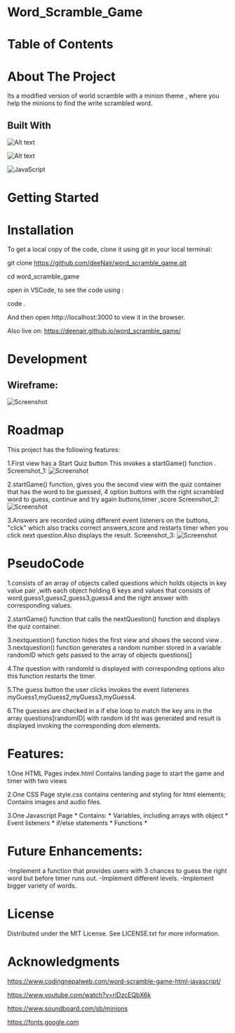 # Word_Scramble_Game
# Table of Contents
# About The Project
Its a modified version of world scramble with a minion theme , where you help the minions to find the write scrambled word.
## Built With
 

 ![Alt text](https://img.shields.io/badge/html5-%23E34F26.svg?style%3Dfor-the-badge%26logo%3Dhtml5%26logoColor%3Dwhite)


![Alt text](https://img.shields.io/badge/css3-%231572B6.svg?style%3Dfor-the-badge%26logo%3Dcss3%26logoColor%3Dwhite)

![JavaScript](https://img.shields.io/badge/javascript-%23323330.svg?style%3Dfor-the-badge%26logo%3Djavascript%26logoColor%3D%23F7DF1E)

# Getting Started

# Installation
To get a local copy of the code, clone it using git in your local terminal:

git clone https://github.com/deeNair/word_scramble_game.git

cd word_scramble_game

open in VSCode, to see the code using :

code .

And then open http://localhost:3000 to view it in the browser.

Also live on:
https://deenair.github.io/word_scramble_game/

# Development

## Wireframe:
![Screenshot](./image/scramble%20_game.png)

# Roadmap

This project has the following features:

1.First view has a Start Quiz button
This invokes a startGame() function .
Screenshot_1:
![Screenshot](./image/pg1.png)


2.startGame() function, gives you the second view with the quiz container that has the word to be guessed, 4 option buttons with the right scrambled word to guess, continue and try again buttons,timer ,score
Screenshot_2:
![Screenshot](./image/pg2.png)

3.Answers are recorded using different event listeners on the buttons, "click" which also tracks correct answers,score and restarts timer when you click next question.Also displays the result.
Screenshot_3:
![Screenshot](./image/pg3.png)


# PseudoCode
1.consists of an array of objects called questions which holds objects in key value pair ,with each object holding 6 keys and values that consists of word,guess1,guess2,guess3,guess4 and the right answer with corresponding values.

2.startGame() function that calls the nextQuestion() function and displays the quiz container.

3.nextquestion() function hides the first view and shows the 
second view .
3.nextquestion() function generates a random number stored in a variable randomID which gets passed to the array of objects questions[]

4.The question with randomId is displayed with corresponding options also this function  restarts the timer.

5.The guess button the user clicks invokes the event listeneres myGuess1,myGuess2,myGuess3,myGuess4.

6.The guesses are checked in a if else loop to match the key ans in the array questions[randomID] with random id tht was generated and result is displayed invoking the corresponding dom elements.



# Features:

1.One HTML Pages
index.html
Contains landing page to start the game and timer with two views 

2.One CSS Page
style.css
contains centering and styling for html elements;
Contains images and audio files.

3.One Javascript Page * Contains: * Variables, including arrays with object * Event listeners * if/else statements  * Functions * 

# Future Enhancements:
 -Implement a function that provides users with 3 chances to guess the right word but before timer runs out.
 -Implement different levels.
 -Implement bigger variety of words.

# License
Distributed under the MIT License. See LICENSE.txt for more information.

# Acknowledgments
https://www.codingnepalweb.com/word-scramble-game-html-javascript/

https://www.youtube.com/watch?v=riDzcEQbX6k

https://www.soundboard.com/sb/minions

https://fonts.google.com

[def]: https://img.shields.io/badge/javascript-%23323330.svg?style%3Dfor-the-badge%26logo%3Djavascript%26logoColor%3D%23F7DF1E